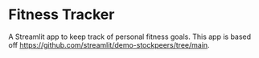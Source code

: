 # Fitness Tracker

A Streamlit app to keep track of personal fitness goals. This app is based off https://github.com/streamlit/demo-stockpeers/tree/main. 

